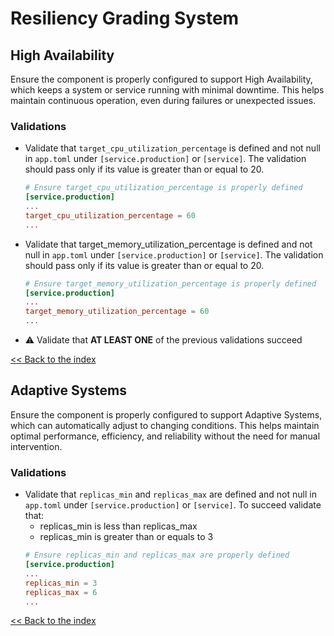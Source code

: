 # Resiliency Grading System

## High Availability
Ensure the component is properly configured to support High Availability, which keeps a system or service running with minimal downtime. This helps maintain continuous operation, even during failures or unexpected issues.

### Validations
- Validate that `target_cpu_utilization_percentage` is defined and not null in `app.toml` under `[service.production]` or `[service]`. The validation should pass only if its value is greater than or equal to 20.
  ```toml
  # Ensure target_cpu_utilization_percentage is properly defined
  [service.production]
  ...
  target_cpu_utilization_percentage = 60
  ...
  ```

- Validate that target_memory_utilization_percentage is defined and not null in `app.toml` under `[service.production]` or `[service]`. The validation should pass only if its value is greater than or equal to 20.
  ```toml
  # Ensure target_memory_utilization_percentage is properly defined
  [service.production]
  ...
  target_memory_utilization_percentage = 60
  ...
  ```

- ⚠️ Validate that **AT LEAST ONE** of the previous validations succeed

[<< Back to the index](./index.md)

## Adaptive Systems

Ensure the component is properly configured to support Adaptive Systems, which can automatically adjust to changing conditions. This helps maintain optimal performance, efficiency, and reliability without the need for manual intervention.

### Validations
- Validate that `replicas_min` and `replicas_max` are defined and not null in `app.toml` under `[service.production]` or `[service]`. To succeed validate that:
  - replicas_min is less than replicas_max
  - replicas_min is greater than or equals to 3
  ```toml
  # Ensure replicas_min and replicas_max are properly defined
  [service.production]
  ...
  replicas_min = 3
  replicas_max = 6
  ...
  ```

[<< Back to the index](./index.md)
